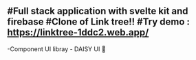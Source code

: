 #Full stack application with svelte kit and firebase
#Clone of Link tree!!
#Try demo : https://linktree-1ddc2.web.app/
--------------------------------------
-Component UI libray - DAISY UI 🌟 
